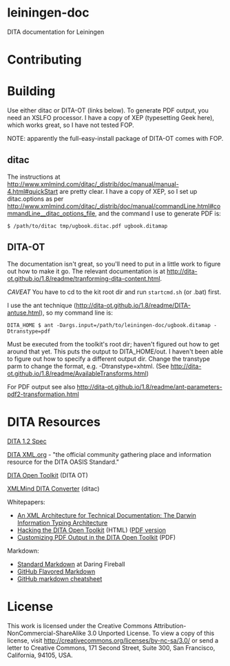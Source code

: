 leiningen-doc
=============

DITA documentation for Leiningen

# Contributing

# Building

Use either ditac or DITA-OT (links below).  To generate PDF output,
you need an XSLFO processor.  I have a copy of XEP (typesetting Geek
here), which works great, so I have not tested FOP.

NOTE: apparently the full-easy-install package of DITA-OT comes with FOP.

## ditac

The instructions at
http://www.xmlmind.com/ditac/_distrib/doc/manual/manual-4.html#quickStart
are pretty clear.  I have a copy of XEP, so I set up ditac.options as
per
http://www.xmlmind.com/ditac/_distrib/doc/manual/commandLine.html#commandLine__ditac_options_file,
and the command I use to generate PDF is:

    $ /path/to/ditac tmp/ugbook.ditac.pdf ugbook.ditamap

## DITA-OT

The documentation isn't great, so you'll need to put in a little work
to figure out how to make it go.  The relevant documentation is at
http://dita-ot.github.io/1.8/readme/tranforming-dita-content.html.

*CAVEAT* You have to cd to the kit root dir and run `startcmd.sh` (or
 .bat) first.

I use the ant technique
(http://dita-ot.github.io/1.8/readme/DITA-antuse.html), so my command
line is:

    DITA_HOME $ ant -Dargs.input=/path/to/leiningen-doc/ugbook.ditamap -Dtranstype=pdf

Must be executed from the toolkit's root dir; haven't figured out how
to get around that yet.  This puts the output to DITA_HOME/out.  I
haven't been able to figure out how to specify a different output dir.
Change the transtype parm to change the format,
e.g. -Dtranstype=xhtml. (See
http://dita-ot.github.io/1.8/readme/AvailableTransforms.html)

For PDF output see also http://dita-ot.github.io/1.8/readme/ant-parameters-pdf2-transformation.html

# DITA Resources

[DITA 1.2 Spec](http://docs.oasis-open.org/dita/v1.2/spec/DITA1.2-spec.html)

[DITA XML.org](http://dita.xml.org/) - "the official community gathering place and information resource for the DITA OASIS Standard."

[DITA Open Toolkit](http://dita-ot.github.io/) (DITA OT)

[XMLMind DITA Converter](http://www.xmlmind.com/ditac/) (ditac)

Whitepapers: 

 * [An XML Architecture for Technical Documentation: The Darwin Information Typing Architecture](http://www.writersua.com/articles/DITA/)
 * [Hacking the DITA Open Toolkit](http://www.scriptorium.com/whitepapers/hackingot/index.html) (HTML)  ([PDF version](http://www.scriptorium.com/whitepapers/hackingot/hackingot.pdf)
 * [Customizing PDF Output in the DITA Open Toolkit](http://www.scriptorium.com/whitepapers/ditaotpdf/DITA-PDF-tweaks.pdf) (PDF)

Markdown:

 * [Standard Markdown](http://daringfireball.net/projects/markdown/syntax) at Daring Fireball
 * [GitHub Flavored Markdown](https://help.github.com/articles/github-flavored-markdown)
 * [GitHub markdown cheatsheet](https://github.com/adam-p/markdown-here/wiki/Markdown-Cheatsheet)

# License

This work is licensed under the Creative Commons Attribution-NonCommercial-ShareAlike 3.0 Unported License. To view a copy of this license, visit http://creativecommons.org/licenses/by-nc-sa/3.0/ or send a letter to Creative Commons, 171 Second Street, Suite 300, San Francisco, California, 94105, USA.

